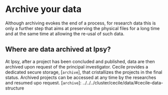 # Archive your data

Although archiving evokes the end of a process, for research data this is only a further step that aims at preserving the physical files for a long time and at the same time at allowing the re-usal of such data.

## Where are data archived at Ipsy?

At Ipsy, after a project has been concluded and published, data are then archived upon request of the principal investigator. 
Cecile provides a dedicated secure storage, [`archive`], that cristallizes the projects in the final status. Archived projects can be accessed at any time by the researches and resumed upo request.
[`archive`]: ../../../cluster/cecile/data/#cecile-data-structure

